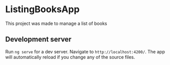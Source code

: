 # ListingBooksApp

This project was made to manage a list of books

## Development server

Run `ng serve` for a dev server. Navigate to `http://localhost:4200/`. The app will automatically reload if you change any of the source files.
